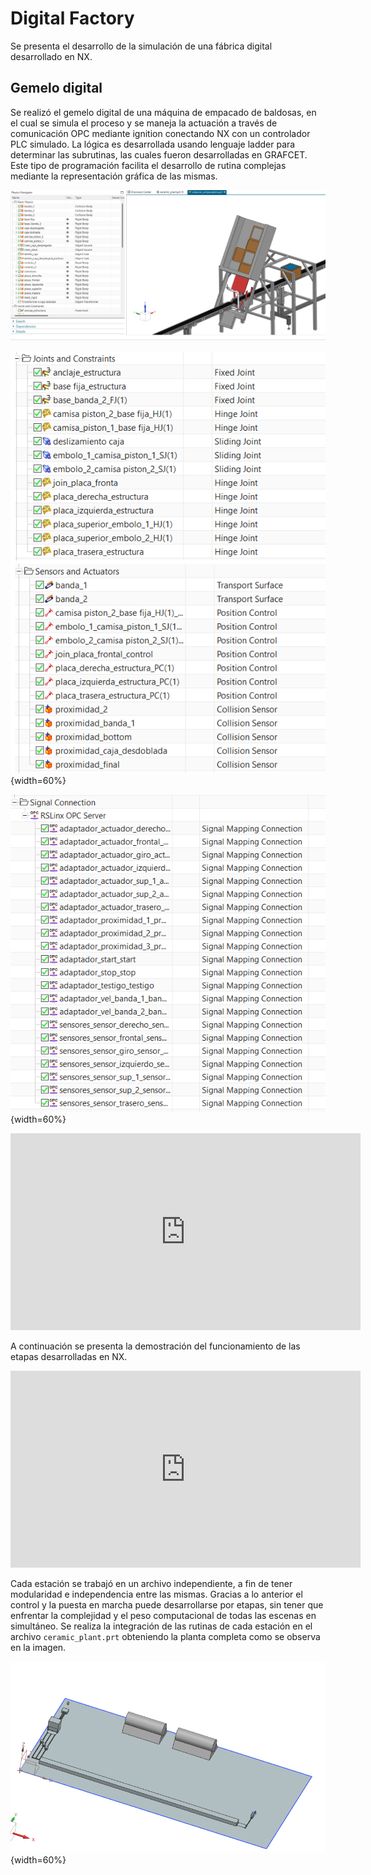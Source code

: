 # Digital Factory

Se presenta el desarrollo de la simulación de una fábrica digital desarrollado en NX.

## Gemelo digital

Se realizó el gemelo digital de una máquina de empacado de baldosas, en el cual se simula el proceso y se maneja la actuación a través de comunicación OPC mediante ignition conectando NX con un controlador PLC simulado. La lógica es desarrollada usando lenguaje ladder para determinar las subrutinas, las cuales fueron desarrolladas en GRAFCET. Este tipo de programación facilita el desarrollo de rutina complejas mediante la representación gráfica de las mismas.

![ gemelo digital](./digital-factory/basic-physics.png)

![ gemelo digital](./digital-factory/sensors-actuators.png){width=60%}


![ gemelo digital](./digital-factory/OPC-signals.png){width=60%}


<iframe width="560" height="315" src="https://www.youtube.com/embed/OOryg0T-8Ps?si=zwQEkovh5ce04zeW" title="YouTube video player" frameborder="0" allow="accelerometer; autoplay; clipboard-write; encrypted-media; gyroscope; picture-in-picture; web-share" referrerpolicy="strict-origin-when-cross-origin" allowfullscreen></iframe>


A continuación se presenta la demostración del funcionamiento de las etapas desarrolladas en NX.

<iframe width="560" height="315" src="https://www.youtube.com/embed/Azf9Fd5UB84?si=1J0MO_XdI1FadSqF" title="YouTube video player" frameborder="0" allow="accelerometer; autoplay; clipboard-write; encrypted-media; gyroscope; picture-in-picture; web-share" referrerpolicy="strict-origin-when-cross-origin" allowfullscreen></iframe>

Cada estación se trabajó en un archivo independiente, a fin de tener modularidad e independencia entre las mismas. Gracias a lo anterior el control y la puesta en marcha puede desarrollarse por etapas, sin tener que enfrentar la complejidad y el peso computacional de todas las escenas en simultáneo. Se realiza la integración de las rutinas de cada estación en el archivo `ceramic_plant.prt` obteniendo la planta completa como se observa en la imagen.

![gemelo digital](./digital-factory/layout-fabrica.png){width=60%}


<!--

![sensor de proximidad](./digital-factory/sensor-proximidad.png){width=60%}
-->